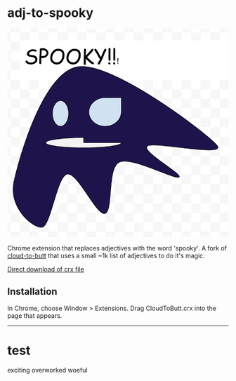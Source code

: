 adj-to-spooky
=============

![](ghost.png)

Chrome extension that replaces adjectives with the word 'spooky'. A fork of [cloud-to-butt](https://github.com/panicsteve/cloud-to-butt) that uses a small ~1k list of adjectives to do it's magic.

[Direct download of crx file](https://github.com/coleww/adj-to-spooky/blob/master/AdjToSpooky.crx?raw=true)

Installation
------------

In Chrome, choose Window > Extensions.  Drag CloudToButt.crx into the page that appears.

--------------------------------------


# test

exciting overworked woeful
